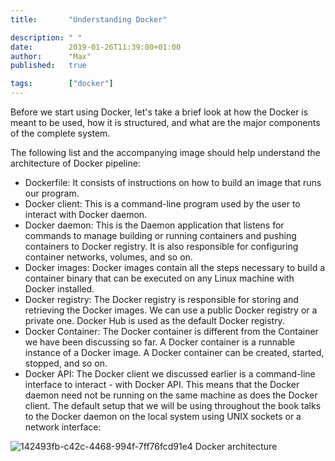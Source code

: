 ```yaml
---
title:       "Understanding Docker"

description: " "
date:        2019-01-26T11:39:00+01:00
author:      "Max"
published:   true

tags:        ["docker"]
---
```


Before we start using Docker, let's take a brief look at how the Docker is meant to be used, how it is structured, and what are the major components of the complete system.

The following list and the accompanying image should help understand the architecture of Docker pipeline:

- Dockerfile: It consists of instructions on how to build an image that runs our program.
- Docker client: This is a command-line program used by the user to interact with Docker daemon.
- Docker daemon: This is the Daemon application that listens for commands to manage building or running containers and pushing containers to Docker registry. It is also responsible for configuring container networks, volumes, and so on.
- Docker images: Docker images contain all the steps necessary to build a container binary that can be executed on any Linux machine with Docker installed.
- Docker registry: The Docker registry is responsible for storing and retrieving the Docker images. We can use a public Docker registry or a private one. Docker Hub is used as the default Docker registry.
- Docker Container: The Docker container is different from the Container we have been discussing so far. A Docker container is a runnable instance of a Docker image. A Docker container can be created, started, stopped, and so on.
- Docker API: The Docker client we discussed earlier is a command-line interface to interact - with Docker API. This means that the Docker daemon need not be running on the same machine as does the Docker client. The default setup that we will be using throughout the book talks to the Docker daemon on the local system using UNIX sockets or a network interface:

![142493fb-c42c-4468-994f-7ff76fcd91e4](https://user-images.githubusercontent.com/11765228/51786037-1afe6480-215f-11e9-9e3d-40be3a2a1e29.png)
Docker architecture
